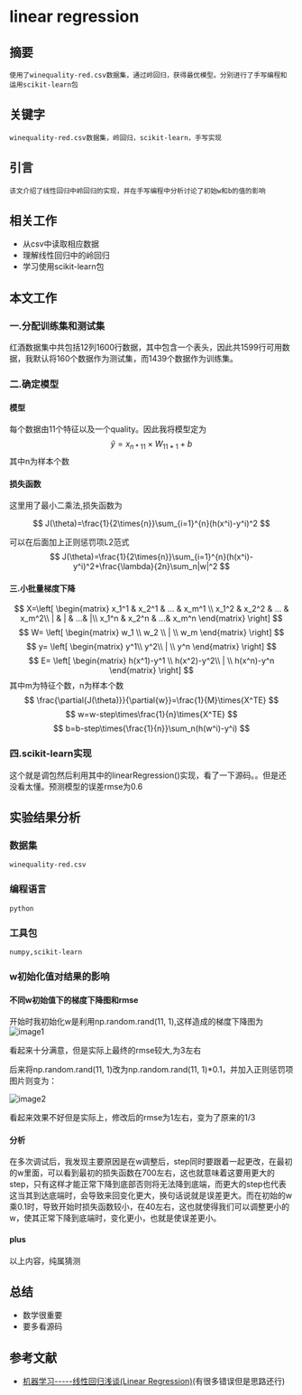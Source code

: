 # linear regression


## 摘要

    使用了winequality-red.csv数据集，通过岭回归，获得最优模型。分别进行了手写编程和运用scikit-learn包

## 关键字

    winequality-red.csv数据集，岭回归，scikit-learn，手写实现

## 引言

    该文介绍了线性回归中岭回归的实现，并在手写编程中分析讨论了初始w和b的值的影响

## 相关工作

- 从csv中读取相应数据
- 理解线性回归中的岭回归
- 学习使用scikit-learn包

## 本文工作

### 一.分配训练集和测试集

红酒数据集中共包括12列1600行数据，其中包含一个表头，因此共1599行可用数据，我默认将160个数据作为测试集，而1439个数据作为训练集。

### 二.确定模型

#### 模型

每个数据由11个特征以及一个quality。因此我将模型定为
$$
\hat{y}=x_{n*11}\times{W_{11*1}}+b
$$
其中n为样本个数

#### 损失函数

这里用了最小二乘法,损失函数为

$$
J(\theta)=\frac{1}{2\times{n}}\sum_{i=1}^{n}(h(x^i)-y^i)^2
$$

可以在后面加上正则惩罚项L2范式
$$
J(\theta)=\frac{1}{2\times{n}}\sum_{i=1}^{n}(h(x^i)-y^i)^2+\frac{\lambda}{2n}\sum_n|w|^2
$$

#### 三.小批量梯度下降

$$
X=\left[
 \begin{matrix}
   x_1^1 & x_2^1 & ... & x_m^1 \\
   x_1^2 & x_2^2 & ... & x_m^2\\
   | & | & ...& |\\
   x_1^n & x_2^n & ...& x_m^n 
  \end{matrix}
  \right]
$$
$$
W= \left[
 \begin{matrix}
   w_1 \\
   w_2 \\
   | \\
   w_m
  \end{matrix}
  \right]
$$
$$
y= \left[
 \begin{matrix}
   y^1\\
   y^2\\
   | \\
   y^n
  \end{matrix}
  \right]
$$
$$
E= \left[
 \begin{matrix}
   h(x^1)-y^1 \\
   h(x^2)-y^2\\
   | \\
   h(x^n)-y^n
  \end{matrix}
  \right]
$$
其中m为特征个数，n为样本个数
$$
\frac{\partial{J(\theta)}}{\partial{w}}=\frac{1}{M}\times{X^TE}
$$
$$
w=w-step\times\frac{1}{n}\times{X^TE}
$$
$$
b=b-step\times{\frac{1}{n}}\sum_n(h(w^i)-y^i)
$$

### 四.scikit-learn实现

这个就是调包然后利用其中的linearRegression()实现，看了一下源码。。但是还没看太懂。预测模型的误差rmse为0.6

## 实验结果分析

### 数据集

    winequality-red.csv

### 编程语言

    python

### 工具包

    numpy,scikit-learn

### w初始化值对结果的影响

#### 不同w初始值下的梯度下降图和rmse

开始时我初始化w是利用np.random.rand(11, 1),这样造成的梯度下降图为
![image1](梯度下降1.png)

看起来十分满意，但是实际上最终的rmse较大,为3左右

后来将np.random.rand(11, 1)改为np.random.rand(11, 1)*0.1，并加入正则惩罚项图片则变为：

![image2](梯度下降2.png)

看起来效果不好但是实际上，修改后的rmse为1左右，变为了原来的1/3

#### 分析

在多次调试后，我发现主要原因是在w调整后，step同时要跟着一起更改，在最初的w里面，可以看到最初的损失函数在700左右，这也就意味着这要用更大的step，只有这样才能正常下降到底部否则将无法降到底端，而更大的step也代表这当其到达底端时，会导致来回变化更大，换句话说就是误差更大。而在初始的w乘0.1时，导致开始时损失函数较小，在40左右，这也就使得我们可以调整更小的w，使其正常下降到底端时，变化更小，也就是使误差更小。

#### plus

以上内容，纯属猜测

## 总结

- 数学很重要
- 要多看源码

## 参考文献

- [机器学习-----线性回归浅谈(Linear Regression)](https://www.cnblogs.com/GuoJiaSheng/p/3928160.html)(有很多错误但是思路还行)
